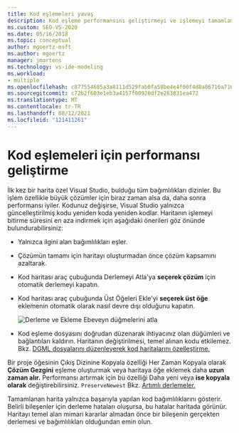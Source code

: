 ```yaml
---
title: Kod eşlemeleri yavaş
description: Kod eşleme performansını geliştirmeyi ve işlemeyi tamamlamak için gereken zamanı nasıl en aza indirgeyebilirsiniz?
ms.custom: SEO-VS-2020
ms.date: 05/16/2018
ms.topic: conceptual
author: mgoertz-msft
ms.author: mgoertz
manager: jmartens
ms.technology: vs-ide-modeling
ms.workload:
- multiple
ms.openlocfilehash: c877554685a3a8111d529fab0fa58be4e4f00f4d8a86716a716391cbc97ac55e
ms.sourcegitcommit: c72b2f603e1eb3a4157f00926df2e263831ea472
ms.translationtype: MT
ms.contentlocale: tr-TR
ms.lasthandoff: 08/12/2021
ms.locfileid: "121411261"
---
```

# <a name="improve-performance-for-code-maps"></a>Kod eşlemeleri için performansı geliştirme

İlk kez bir harita özel Visual Studio, bulduğu tüm bağımlılıkları dizinler. Bu işlem özellikle büyük çözümler için biraz zaman alsa da, daha sonra performansı iyiler. Kodunuz değişirse, Visual Studio yalnızca güncelleştirilmiş kodu yeniden koda yeniden kodlar. Haritanın işlemeyi bitirme süresini en aza indirmek için aşağıdaki önerileri göz önünde bulundurabilirsiniz:

- Yalnızca ilgini alan bağımlılıkları eşler.

- Çözümün tamamı için haritayı oluşturmadan önce çözüm kapsamını azaltarak.

- Kod haritası araç çubuğunda Derlemeyi Atla'ya **seçerek çözüm** için otomatik derlemeyi kapatın.

- Kod haritası araç çubuğunda Üst Öğeleri Ekle'yi **seçerek üst öğe** eklemenin otomatik olarak nasıl devre dışı olduğunu kapatın.

   ![Derleme ve Ekleme Ebeveyn düğmelerini atla](../modeling/media/codemapsfilterskipbuildicons.png)

- Kod eşleme dosyasını doğrudan düzenarak ihtiyacınız olan düğümleri ve bağlantıları kaldırın. Haritanın değiştirilmesi, temel alınan kodu etkilemez. Bkz. [DGML dosyalarını düzenleyerek kod haritalarını özelleştirme.](../modeling/customize-code-maps-by-editing-the-dgml-files.md)

Bir proje öğesinin Çıkış Dizinine Kopyala özelliği Her Zaman Kopyala olarak **Çözüm Gezgini** eşleme oluşturmak veya haritaya öğe eklemek daha **uzun zaman alır.**  Performansı artırmak için bu özelliği Daha yeni veya **ise kopyala olarak** değiştirebilirsiniz. `PreserveNewest` Bkz. [Artımlı derlemeler.](../msbuild/incremental-builds.md)

Tamamlanan harita yalnızca başarıyla yapılan kod bağımlılıklarını gösterir. Belirli bileşenler için derleme hataları oluşursa, bu hatalar haritada görünür. Haritayı temel alan mimari kararlar almadan önce bir bileşenin gerçekten derlemesi ve bağımlılıkları olduğundan emin olun.
